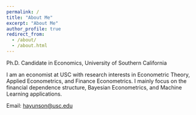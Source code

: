 ```yaml
---
permalink: /
title: "About Me"
excerpt: "About Me"
author_profile: true
redirect_from: 
  - /about/
  - /about.html
---
```


Ph.D. Candidate in Economics, University of Southern California

I am an economist at USC with research interests in Econometric Theory, Applied Econometrics, and Finance Econometrics. I mainly focus on the financial dependence structure, Bayesian Econometrics, and Machine Learning applications.

Email: [hayunson@usc.edu](mailto:hayunson@usc.edu)
